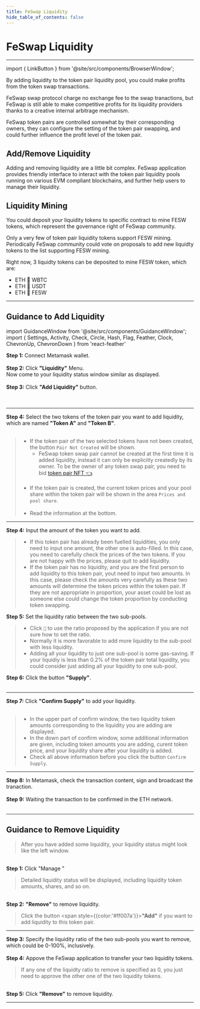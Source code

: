 ```yaml
---
title: FeSwap Liquidity
hide_table_of_contents: false
---
```


<div  style={{ color: "#00A4B8",}}>
  <h1> FeSwap Liquidity </h1>
</div>

_____________

import { LinkButton } from '@site/src/components/BrowserWindow';

By adding liquidity to the token pair liquidity pool, you could make profits from the token swap transactions.

FeSwap swap protocol charge no exchange fee to the swap tranactions, but FeSwap is still able to make competitive profits for its liquidity providers thanks to a creative internal arbitrage mechanism.

FeSwap token pairs are controlled somewhat by their corresponding owners, they can configure the setting of the token pair swapping, and could further influence the profit level of the token pair.   

<LinkButton url="docs/FreeSwap/abstract" link="Learn more about FeSwap Protocol 👈" />
<div style={{height:'60px'}}/>

## <span className="title"> Add/Remove Liquidity </span>

Adding and removing liquidity are a little bit complex. FeSwap application provides friendly interface to interact with the token pair liquidity pools running on various EVM compliant blockchains, and further help users to manage their liquidity.

<LinkButton url="https://app.feswap.io/#/liquidity" link="Start to Add/Remove Liquidity ↗" />
<div style={{height:'60px'}}/>



## <span className="title"> Liquidity Mining </span>

You could deposit your liquidity tokens to specific contract to mine FESW tokens, which represent the governance right of FeSwap community.  

Only a very few of token pair liquidity tokens support FESW mining. Periodically FeSwap community could vote on proposals to add new liquidty tokens to the list supporting FESW mining. 

Right now, 3 liquidty tokens can be deposited to mine FESW token, which are:
- ETH 🔗 WBTC
- ETH 🔗 USDT
- ETH 🔗 FESW

<LinkButton url="https://app.feswap.io/#/fesw" link="Start to ming FESW ↗" />
<div style={{height:'60px'}}/>

_________________


## <span className="title"> Guidance to Add Liquidity </span>

import GuidanceWindow from '@site/src/components/GuidanceWindow';
import { Settings, Activity, Check, Circle, Hash, Flag, Feather, Clock, ChevronUp, ChevronDown } from 'react-feather'

<GuidanceWindow imageUrl="img/Guidance/Liquidity/Liquidity01.png">
  <span>
    <strong>Step 1:</strong> Connect Metamask wallet. <br/><br/>
    <strong>Step 2:</strong> Click <strong>"Liquidity"</strong> Menu.<br/>
      Now come to your liquidity status window similar as displayed.  <br/><br/>
    <strong>Step 3:</strong> Click <strong>"Add Liquidity"</strong> button.<br/>  <br/><br/>
  </span>
</GuidanceWindow>

______________

<GuidanceWindow imageUrl="img/Guidance/Liquidity/Liquidity02.png">
  <span>
    <strong>Step 4:</strong> Select the two tokens of the token pair you want to add liquidity, 
        which are named <strong>"Token A"</strong> and <strong>"Token B"</strong>. <br/><br/>
  </span>  

> - If the token pair of the two selected tokens have not been created, the button `Pair Not Created` will be shown.<br/>
>   - FeSwap token swap pair cannot be created at the first time it is added liquidity, instead it can only be explicitly createdly by its owner. To be the owner of any token swap pair, you need to bid [token pair NFT 👈](./NFT). <br/><br/>
> - If the token pair is created, the current token prices and your pool share within the token pair
       will be shown in the area `Prices and pool share`.<br/><br/>
> - Read the information at the bottom.

</GuidanceWindow>

_____________________

<GuidanceWindow imageUrl="img/Guidance/Liquidity/Liquidity03.png">
  <span>
    <strong>Step 4:</strong> Input the amount of the token you want to add.
  </span>

> - If this token pair has already been fuelled liquidities, you only need to input one amount, 
  the other one is auto-filled. In this case, you need to carefully check the prices 
  of the two tokens. If you are not happy with the prices, please quit to add liquidity.
> - If the token pair has no liquidity, and you are the first person to add liquidity to this token pair,
  yout need to input two amounts. In this case, please check the amounts very carefully
  as these two amounts will determine the token prices within the token pair. If they are not appropriate
  in proportion, your asset could be lost as someone else could change the token proportion by 
  conducting token swapping.

  <span>
    <strong>Step 5:</strong> Set the liquidity ratio between the two sub-pools.
  </span>  

> - Click `🔨` to use the ratio proposed by the application if you are not sure how to set the ratio.     
> - Normally it is more favorable to add more liquidity to the sub-pool with less liquidity. 
> - Adding all your liquidity to just one sub-pool is some gas-saving. If your liquidiy is less than 
    0.2% of the token pair total liquidity, you could consider just adding all your liquidity to one sub-pool.

  <span>
    <strong>Step 6:</strong> Click the button <strong>"Supply"</strong>.<br/><br/> 
  </span>  

</GuidanceWindow>

______________________________

<GuidanceWindow imageUrl="img/Guidance/Liquidity/Liquidity04.png">
  <span>  
    <strong>Step 7:</strong> Click <strong>"Confirm Supply"</strong> to add your liquidity.<br/><br/>
  </span>  

> - In the upper part of confirm window, the two liquidity token amounts corresponding to the liquidity you are adding are displayed.
> - In the down  part of confirm window, some additional information are given, including token amounts you are adding, curent token price, 
    and your liquidity share after your liquidity is added. 
> - Check all above information before you click the button `Confirm Supply`.

</GuidanceWindow>

______________________________

<GuidanceWindow imageUrl="img/Guidance/Liquidity/Liquidity05.png">
  <span>  
    <strong>Step 8:</strong> In Metamask, check the transaction content, sign and broadcast the tranaction.<br/><br/>
    <strong>Step 9:</strong> Waiting the transaction to be confirmed in the ETH network.<br/><br/>
  </span>  

</GuidanceWindow>

______________________________

<div style={{height:'60px'}}/>

## <span className="title" > Guidance to Remove Liquidity </span>

<GuidanceWindow imageUrl="img/Guidance/Remove/Remove01.png">

> After you have added some liquidity, your liquidity status might look like the left window.

  <span>
    <br/>
    <strong>Step 1:</strong> Click <span style={{color:'#ff007a'}}>"Manage <ChevronDown size="16" style={{ color: '#ff007a'}} />"</span> <br/>
  </span>

> Detailed liquidity status will be displayed, including liquidity token amounts, shares, and so on.

  <span>
    <br/>
    <strong>Step 2:</strong> <span style={{color:'#ff007a'}}><strong>"Remove"</strong></span> to remove liquidity.
  </span>

> Click the button <span style={{color:'#ff007a'}}><strong>"Add"</strong></span> if you want to add liquidity to this token pair.

</GuidanceWindow>

_____________________________

<GuidanceWindow imageUrl="img/Guidance/Remove/Remove02.png">

  <span>
    <strong>Step 3:</strong> Specify the liquidity ratio of the two sub-pools you want to remove, which could be 0-100%, inclusively.<br/><br/>
  </span>

  <span>
    <strong>Step 4:</strong> Appove the FeSwap application to transfer your two liquidity tokens. 
  </span>

> If any one of the liquidty ratio to remove is specified as 0, you just need to approve the other one of the two liquidity tokens.

  <span>
    <br/>
    <strong>Step 5:</strong> Click <span style={{color:'#ff007a'}}><strong>"Remove"</strong></span> to remove liquidity.
  </span>

</GuidanceWindow>

______________________________



